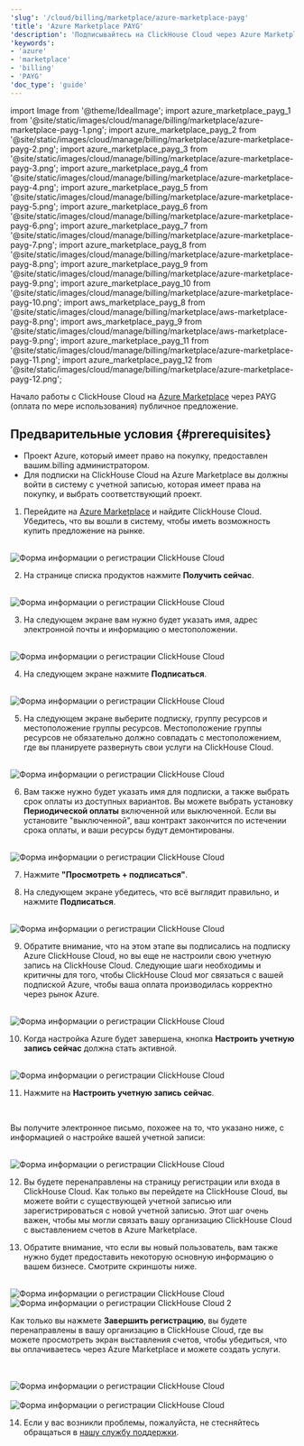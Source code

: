 ```yaml
---
'slug': '/cloud/billing/marketplace/azure-marketplace-payg'
'title': 'Azure Marketplace PAYG'
'description': 'Подписывайтесь на ClickHouse Cloud через Azure Marketplace (PAYG).'
'keywords':
- 'azure'
- 'marketplace'
- 'billing'
- 'PAYG'
'doc_type': 'guide'
---
```

import Image from '@theme/IdealImage';
import azure_marketplace_payg_1 from '@site/static/images/cloud/manage/billing/marketplace/azure-marketplace-payg-1.png';
import azure_marketplace_payg_2 from '@site/static/images/cloud/manage/billing/marketplace/azure-marketplace-payg-2.png';
import azure_marketplace_payg_3 from '@site/static/images/cloud/manage/billing/marketplace/azure-marketplace-payg-3.png';
import azure_marketplace_payg_4 from '@site/static/images/cloud/manage/billing/marketplace/azure-marketplace-payg-4.png';
import azure_marketplace_payg_5 from '@site/static/images/cloud/manage/billing/marketplace/azure-marketplace-payg-5.png';
import azure_marketplace_payg_6 from '@site/static/images/cloud/manage/billing/marketplace/azure-marketplace-payg-6.png';
import azure_marketplace_payg_7 from '@site/static/images/cloud/manage/billing/marketplace/azure-marketplace-payg-7.png';
import azure_marketplace_payg_8 from '@site/static/images/cloud/manage/billing/marketplace/azure-marketplace-payg-8.png';
import azure_marketplace_payg_9 from '@site/static/images/cloud/manage/billing/marketplace/azure-marketplace-payg-9.png';
import azure_marketplace_payg_10 from '@site/static/images/cloud/manage/billing/marketplace/azure-marketplace-payg-10.png';
import aws_marketplace_payg_8 from '@site/static/images/cloud/manage/billing/marketplace/aws-marketplace-payg-8.png';
import aws_marketplace_payg_9 from '@site/static/images/cloud/manage/billing/marketplace/aws-marketplace-payg-9.png';
import azure_marketplace_payg_11 from '@site/static/images/cloud/manage/billing/marketplace/azure-marketplace-payg-11.png';
import azure_marketplace_payg_12 from '@site/static/images/cloud/manage/billing/marketplace/azure-marketplace-payg-12.png';

Начало работы с ClickHouse Cloud на [Azure Marketplace](https://azuremarketplace.microsoft.com/en-us/marketplace/apps) через PAYG (оплата по мере использования) публичное предложение.

## Предварительные условия {#prerequisites}

- Проект Azure, который имеет право на покупку, предоставлен вашим.billing администратором.
- Для подписки на ClickHouse Cloud на Azure Marketplace вы должны войти в систему с учетной записью, которая имеет права на покупку, и выбрать соответствующий проект.

1. Перейдите на [Azure Marketplace](https://azuremarketplace.microsoft.com/en-us/marketplace/apps) и найдите ClickHouse Cloud. Убедитесь, что вы вошли в систему, чтобы иметь возможность купить предложение на рынке.

<br />

<Image img={azure_marketplace_payg_1} size="md" alt="Форма информации о регистрации ClickHouse Cloud" border/>

<br />

2. На странице списка продуктов нажмите **Получить сейчас**.

<br />

<Image img={azure_marketplace_payg_2} size="md" alt="Форма информации о регистрации ClickHouse Cloud" border/>

<br />

3. На следующем экране вам нужно будет указать имя, адрес электронной почты и информацию о местоположении.

<br />

<Image img={azure_marketplace_payg_3} size="md" alt="Форма информации о регистрации ClickHouse Cloud" border/>

<br />

4. На следующем экране нажмите **Подписаться**.

<br />

<Image img={azure_marketplace_payg_4} size="md" alt="Форма информации о регистрации ClickHouse Cloud" border/>

<br />

5. На следующем экране выберите подписку, группу ресурсов и местоположение группы ресурсов. Местоположение группы ресурсов не обязательно должно совпадать с местоположением, где вы планируете развернуть свои услуги на ClickHouse Cloud.

<br />

<Image img={azure_marketplace_payg_5} size="md" alt="Форма информации о регистрации ClickHouse Cloud" border/>

<br />

6. Вам также нужно будет указать имя для подписки, а также выбрать срок оплаты из доступных вариантов. Вы можете выбрать установку **Периодической оплаты** включенной или выключенной. Если вы установите "выключенной", ваш контракт закончится по истечении срока оплаты, и ваши ресурсы будут демонтированы.

<br />

<Image img={azure_marketplace_payg_6} size="md" alt="Форма информации о регистрации ClickHouse Cloud" border/>

<br />

7. Нажмите **"Просмотреть + подписаться"**.

8. На следующем экране убедитесь, что всё выглядит правильно, и нажмите **Подписаться**.

<br />

<Image img={azure_marketplace_payg_7} size="md" alt="Форма информации о регистрации ClickHouse Cloud" border/>

<br />

9. Обратите внимание, что на этом этапе вы подписались на подписку Azure ClickHouse Cloud, но вы еще не настроили свою учетную запись на ClickHouse Cloud. Следующие шаги необходимы и критичны для того, чтобы ClickHouse Cloud мог связаться с вашей подпиской Azure, чтобы ваша оплата производилась корректно через рынок Azure.

<br />

<Image img={azure_marketplace_payg_8} size="md" alt="Форма информации о регистрации ClickHouse Cloud" border/>

<br />

10. Когда настройка Azure будет завершена, кнопка **Настроить учетную запись сейчас** должна стать активной.

<br />

<Image img={azure_marketplace_payg_9} size="md" alt="Форма информации о регистрации ClickHouse Cloud" border/>

<br />

11. Нажмите на **Настроить учетную запись сейчас**.

<br />

Вы получите электронное письмо, похожее на то, что указано ниже, с информацией о настройке вашей учетной записи:

<br />

<Image img={azure_marketplace_payg_10} size="md" alt="Форма информации о регистрации ClickHouse Cloud" border/>

<br />

12. Вы будете перенаправлены на страницу регистрации или входа в ClickHouse Cloud. Как только вы перейдете на ClickHouse Cloud, вы можете войти с существующей учетной записью или зарегистрироваться с новой учетной записью. Этот шаг очень важен, чтобы мы могли связать вашу организацию ClickHouse Cloud с выставлением счетов в Azure Marketplace.

13. Обратите внимание, что если вы новый пользователь, вам также нужно будет предоставить некоторую основную информацию о вашем бизнесе. Смотрите скриншоты ниже.

<br />

<Image img={aws_marketplace_payg_8} size="md" alt="Форма информации о регистрации ClickHouse Cloud" border/>

<br />

<Image img={aws_marketplace_payg_9} size="md" alt="Форма информации о регистрации ClickHouse Cloud 2" border/>

<br />

Как только вы нажмете **Завершить регистрацию**, вы будете перенаправлены в вашу организацию в ClickHouse Cloud, где вы можете просмотреть экран выставления счетов, чтобы убедиться, что вы оплачиваетесь через Azure Marketplace и можете создать услуги.

<br />

<br />

<Image img={azure_marketplace_payg_11} size="md" alt="Форма информации о регистрации ClickHouse Cloud" border/>

<br />

<br />

<Image img={azure_marketplace_payg_12} size="md" alt="Форма информации о регистрации ClickHouse Cloud" border/>

<br />

14. Если у вас возникли проблемы, пожалуйста, не стесняйтесь обращаться в [нашу службу поддержки](https://clickhouse.com/support/program).
